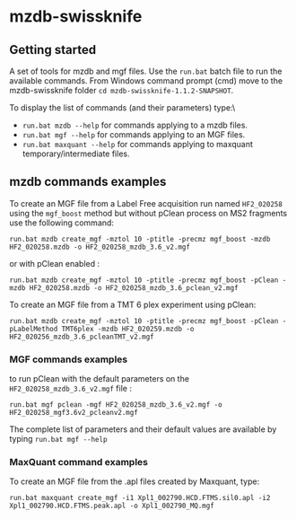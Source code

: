 # mzdb-swissknife



## Getting started 

A set of tools for mzdb and mgf files. Use the `run.bat` batch file to run the available commands. From Windows command prompt (cmd) move to the mzdb-swissknife folder `cd mzdb-swissknife-1.1.2-SNAPSHOT`. 

To display the list of commands (and their parameters) type:\
* `run.bat mzdb --help` for commands applying to a mzdb files.
* `run.bat mgf --help` for commands applying to an MGF files.
* `run.bat maxquant --help` for commands applying to maxquant temporary/intermediate files.



## mzdb commands examples

To create an MGF file from a Label Free acquisition run named `HF2_020258` using the `mgf_boost` method but without pClean process on MS2 fragments use the following command: 

```
run.bat mzdb create_mgf -mztol 10 -ptitle -precmz mgf_boost -mzdb HF2_020258.mzdb -o HF2_020258_mzdb_3.6_v2.mgf
```

or with pClean enabled : 

```
run.bat mzdb create_mgf -mztol 10 -ptitle -precmz mgf_boost -pClean -mzdb HF2_020258.mzdb -o HF2_020258_mzdb_3.6_pclean_v2.mgf
```



To create an MGF file from a TMT 6 plex experiment using pClean: 

```
run.bat mzdb create_mgf -mztol 10 -ptitle -precmz mgf_boost -pClean -pLabelMethod TMT6plex -mzdb HF2_020259.mzdb -o HF2_020256_mzdb_3.6_pcleanTMT_v2.mgf
```



### MGF commands examples

to run pClean with the default parameters on the `HF2_020258_mzdb_3.6_v2.mgf` file : 

```
run.bat mgf pclean -mgf HF2_020258_mzdb_3.6_v2.mgf -o HF2_020258_mgf3.6v2_pcleanv2.mgf
```

The complete list of parameters and their default values are available by typing `run.bat mgf --help`

### MaxQuant command examples

To create an MGF file from the .apl files created by Maxquant, type: 

```
run.bat maxquant create_mgf -i1 Xpl1_002790.HCD.FTMS.sil0.apl -i2 Xpl1_002790.HCD.FTMS.peak.apl -o Xpl1_002790_MQ.mgf
```

